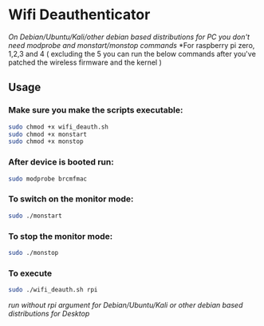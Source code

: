 # Wifi Deauthenticator

*On Debian/Ubuntu/Kali/other debian based distributions for PC you don't need modprobe and monstart/monstop commands*
*For raspberry pi zero, 1,2,3 and 4 ( excluding the 5 you can run the below commands after you've patched the wireless firmware and the kernel )

## Usage

### Make sure you make the scripts executable:

```bash
sudo chmod +x wifi_deauth.sh
sudo chmod +x monstart
sudo chmod +x monstop
```

### After device is booted run:

```bash 
sudo modprobe brcmfmac
```

### To switch on the monitor mode:

```bash
sudo ./monstart
```

### To stop the monitor mode:

```bash
sudo ./monstop
```

### To execute

```bash
sudo ./wifi_deauth.sh rpi
```
*run without rpi argument for Debian/Ubuntu/Kali or other debian based distributions for Desktop*
